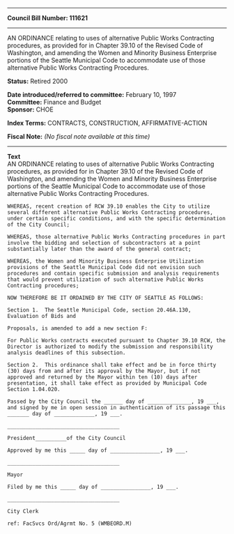 * * * * *  
  
**Council Bill Number: [](#h0)[](#h2)111621**  
  
* * * * *  
  
AN ORDINANCE relating to uses of alternative Public Works Contracting procedures, as provided for in Chapter 39.10 of the Revised Code of Washington, and amending the Women and Minority Business Enterprise portions of the Seattle Municipal Code to accommodate use of those alternative Public Works Contracting Procedures.  
  
**Status:** Retired 2000   
  
**Date introduced/referred to committee:** February 10, 1997   
**Committee:** Finance and Budget   
**Sponsor:** CHOE   
  
**Index Terms:** CONTRACTS, CONSTRUCTION, AFFIRMATIVE-ACTION  
  
**Fiscal Note:** *(No fiscal note available at this time)*  
  
* * * * *  
  
**Text**  
    AN ORDINANCE relating to uses of alternative Public Works Contracting  
    procedures, as provided for in Chapter 39.10 of the Revised Code of  
    Washington, and amending the Women and Minority Business Enterprise  
    portions of the Seattle Municipal Code to accommodate use of those  
    alternative Public Works Contracting Procedures.  
  
    WHEREAS, recent creation of RCW 39.10 enables the City to utilize  
    several different alternative Public Works Contracting procedures,  
    under certain specific conditions, and with the specific determination  
    of the City Council;  
  
    WHEREAS, those alternative Public Works Contracting procedures in part  
    involve the bidding and selection of subcontractors at a point  
    substantially later than the award of the general contract;  
  
    WHEREAS, the Women and Minority Business Enterprise Utilization  
    provisions of the Seattle Municipal Code did not envision such  
    procedures and contain specific submission and analysis requirements  
    that would prevent utilization of such alternative Public Works  
    Contracting procedures;  
  
    NOW THEREFORE BE IT ORDAINED BY THE CITY OF SEATTLE AS FOLLOWS:  
  
    Section 1.  The Seattle Municipal Code, section 20.46A.130,  
    Evaluation of Bids and  
  
    Proposals, is amended to add a new section F:  
  
    For Public Works contracts executed pursuant to Chapter 39.10 RCW, the  
    Director is authorized to modify the submission and responsibility  
    analysis deadlines of this subsection.  
  
    Section 2.  This ordinance shall take effect and be in force thirty  
    (30) days from and after its approval by the Mayor, but if not  
    approved and returned by the Mayor within ten (10) days after  
    presentation, it shall take effect as provided by Municipal Code  
    Section 1.04.020.  
  
    Passed by the City Council the ______ day of ______________, 19 ___,  
    and signed by me in open session in authentication of its passage this  
    _______ day of _____________, 19 ___.  
  
    ____________________________________  
  
    President__________of the City Council  
  
    Approved by me this _____ day of ________________, 19 ___.  
  
    ____________________________________  
  
    Mayor  
  
    Filed by me this _____ day of ________________, 19 ___.  
  
    ____________________________________  
  
    City Clerk  
  
    ref: FacSvcs Ord/Agrmt No. 5 (WMBEORD.M)  
